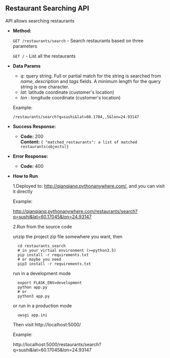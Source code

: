 **Restaurant Searching API**
----
  API allows searching restaurants
 
* **Method:**
   
  `GET /restaurants/search` - Search restaurants based on three parameters
  
  `GET /` - List all the restaurants
  
* **Data Params**
    - _q_: query string. Full or partial match for the string is searched from _name_, _description_ and _tags_ fields. A minimum length for the query string is one character.
    - _lat_: latitude coordinate (customer's location)
    - _lon_ : longitude coordinate (customer's location)
    
    Example:

    `/restaurants/search?q=sushi&lat=60.1704,,5&lon=24.93147`

  
* **Success Response:**

  * **Code:** 200 <br />
    **Content:** `{ "matched_restaurants": a list of matched restaurants(objects)}`

* **Error Response:**

  * **Code:** 400 <br />
  
* **How to Run**

    1.Deployed to: http://qianqianq.pythonanywhere.com/, and you can visit it directly 

    Example:
    
    http://qianqianq.pythonanywhere.com/restaurants/search?q=sushi&lat=60.17045&lon=24.93147
    
    2.Run from the source code 
    
    unzip the project zip file somewhere you want, then
        
        cd restaurants_search
        # in your virtual environment (>=python3.5)
        pip install -r requirements.txt
        # or maybe you need
        pip3 install -r requirements.txt
        
    run in a development mode
        
        export FLASK_ENV=development
        python app.py
        # or
        python3 app.py
    
    or run in a production mode
   
        uwsgi app.ini 
    
    Then visit http://localhost:5000/
    
    Example:
    
    http://localhost:5000/restaurants/search?q=sushi&lat=60.17045&lon=24.93147
   
    